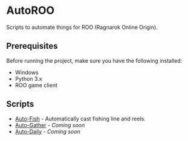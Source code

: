 # AutoROO

Scripts to automate things for ROO (Ragnarok Online Origin).

## Prerequisites

Before running the project, make sure you have the following installed:

- Windows
- Python 3.x
- ROO game client

## Scripts

* [Auto-Fish](./auto-fish) - Automatically cast fishing line and reels. 
* [Auto-Gather](./auto-gather) - *Coming soon* 
* [Auto-Daily](./auto-daily) - *Coming soon* 